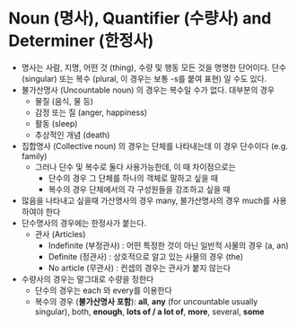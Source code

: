 # Noun (명사), Quantifier (수량사) and Determiner (한정사)

* 명사는 사람, 지명, 어떤 것 (thing), 수량 및 행동 모든 것을 명명한 단어이다. 단수 (singular) 또는 복수 (plural, 이 경우는 보통 -s를 붙여 표현) 일 수도 있다.
* 불가산명사 (Uncountable noun) 의 경우는 복수일 수가 없다. 대부분의 경우
   * 물질 (음식, 물 등)
   * 감정 또는 질 (anger, happiness)
   * 활동 (sleep)
   * 추상적인 개념 (death)
* 집합명사 (Collective noun) 의 경우는 단체를 나타내는데 이 경우 단수이다 (e.g. family)
   * 그러나 단수 및 복수로 둘다 사용가능한데, 이 때 차이점으로는
      * 단수의 경우 그 단체를 하나의 객체로 말하고 싶을 때
      * 복수의 경우 단체에서의 각 구성원들을 강조하고 싶을 때
* 많음을 나타내고 싶을때 가산명사의 경우 many, 불가산명사의 경우 much를 사용하여야 한다
* 단수명사의 경우에는 한정사가 붙는다.
   * 관사 (Articles)
      * Indefinite (부정관사) : 어떤 특정한 것이 아닌 일반적 사물의 경우 (a, an)
      * Definite (정관사) : 상호적으로 알고 있는 사물의 경우 (the)
      * No article (무관사) : 컨셉의 경우는 관사가 붙지 않는다
* 수량사의 경우는 말그대로 수량을 정한다
   * 단수의 경우는 each 와 every를 이용한다
   * 복수의 경우 (**불가산명사 포함**): **all**, **any** (for uncountable usually singular), both, **enough**, **lots of / a lot of**, **more**, several, **some**
